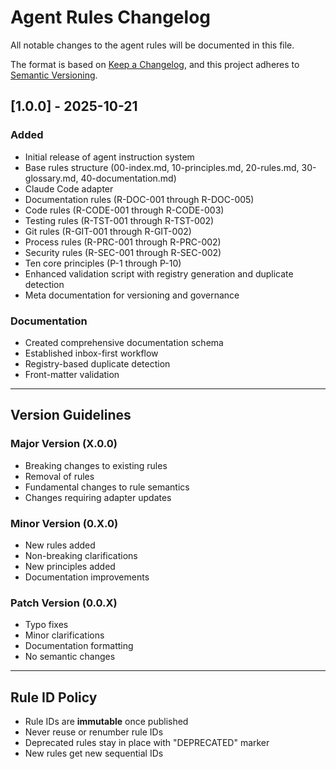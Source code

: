 # Agent Rules Changelog

All notable changes to the agent rules will be documented in this file.

The format is based on [Keep a Changelog](https://keepachangelog.com/en/1.0.0/),
and this project adheres to [Semantic Versioning](https://semver.org/spec/v2.0.0.html).

## [1.0.0] - 2025-10-21

### Added

- Initial release of agent instruction system
- Base rules structure (00-index.md, 10-principles.md, 20-rules.md, 30-glossary.md, 40-documentation.md)
- Claude Code adapter
- Documentation rules (R-DOC-001 through R-DOC-005)
- Code rules (R-CODE-001 through R-CODE-003)
- Testing rules (R-TST-001 through R-TST-002)
- Git rules (R-GIT-001 through R-GIT-002)
- Process rules (R-PRC-001 through R-PRC-002)
- Security rules (R-SEC-001 through R-SEC-002)
- Ten core principles (P-1 through P-10)
- Enhanced validation script with registry generation and duplicate detection
- Meta documentation for versioning and governance

### Documentation

- Created comprehensive documentation schema
- Established inbox-first workflow
- Registry-based duplicate detection
- Front-matter validation

---

## Version Guidelines

### Major Version (X.0.0)

- Breaking changes to existing rules
- Removal of rules
- Fundamental changes to rule semantics
- Changes requiring adapter updates

### Minor Version (0.X.0)

- New rules added
- Non-breaking clarifications
- New principles added
- Documentation improvements

### Patch Version (0.0.X)

- Typo fixes
- Minor clarifications
- Documentation formatting
- No semantic changes

---

## Rule ID Policy

- Rule IDs are **immutable** once published
- Never reuse or renumber rule IDs
- Deprecated rules stay in place with "DEPRECATED" marker
- New rules get new sequential IDs
